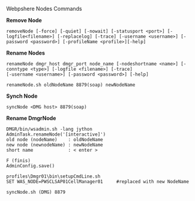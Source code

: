 Webpshere Nodes Commands

**Remove Node**
```
removeNode [-force] [-quiet] [-nowait] [-statusport <port>] [-logfile<filename>] [-replacelog] [-trace] [-username <username>] [-password <password>] [-profileName <profile>][-help]
```

**Rename Nodes**
```
renameNode dmgr_host dmgr_port node_name [-nodeshortname <name>] [-conntype <type>] [-logfile <filename>] [-trace]
[-username <username>] [-password <password>] [-help]
```
```
renameNode.sh oldNodeName 8879(soap) newNodeName
```

**Synch Node**

```
syncNode <DMG host> 8879(soap)
```

**Rename DmgrNode**
```
DMGR/bin/wsadmin.sh -lang jython
AdminTask.renameNode('[interactive]')
old node (nodeName)    : oldNodeName
new node (newnodeName) : newNodeName
short name             : < enter >

F (finis)
AdminConfig.save()
```
```
profiles\Dmgr01\bin\setupCmdLine.sh 
SET WAS_NODE=PWSCLSAP01CellManager01     #replaced with new NodeName  
```
```
syncNode.sh (DMG) 8879 
```
